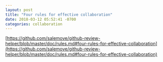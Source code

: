```yaml
---
layout: post
title: "Four rules for effective collaboration"
date: 2018-03-12 05:52:41 -0700
categories: collaboration
---
```

[https://github.com/salemove/github-review-helper/blob/master/doc/rules.md#four-rules-for-effective-collaboration](https://github.com/salemove/github-review-helper/blob/master/doc/rules.md#four-rules-for-effective-collaboration)
